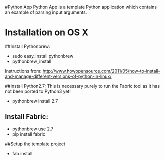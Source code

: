#Python App
Python App is a template Python application which contains an example of parsing input arguments.


# Installation on OS X

##Install Pythonbrew:
- sudo easy_install pythonbrew 
- pythonbrew_install

Instructions from: http://www.howopensource.com/2011/05/how-to-install-and-manage-different-versions-of-python-in-linux/

##Install Python2.7:
This is necessary purely to run the Fabric tool as it has not been ported to Python3 yet!

- pythonbrew install 2.7

## Install Fabric:
- pythonbrew use 2.7
- pip install fabric
						
##Setup the template project
- fab install